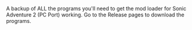 A backup of ALL the programs you'll need to get the mod loader for Sonic Adventure 2 (PC Port) working. Go to the Release pages to download the programs.
